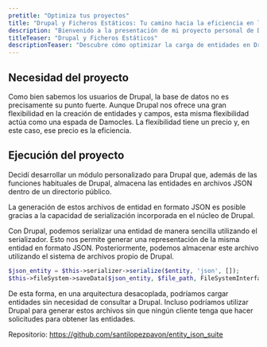 ```yaml
---
pretitle: "Optimiza tus proyectos"
title: "Drupal y Ficheros Estáticos: Tu camino hacia la eficiencia en la carga de entidades" 
description: "Bienvenido a la presentación de mi proyecto personal de Drupal. Aquí descubrirás cómo he logrado generar ficheros estáticos para evitar consultas innecesarias a la base de datos al cargar una entidad, mejorando así la eficiencia y el rendimiento. Este proyecto te mostrará cómo puedes serializar entidades y cómo esta técnica puede ayudarte a optimizar tus propios proyectos de Drupal. No importa si eres un principiante total o simplemente necesitas un repaso, ¡estamos aquí para ayudarte a dominar Drupal!"
titleTeaser: "Drupal y Ficheros Estáticos" 
descriptionTeaser: "Descubre cómo optimizar la carga de entidades en Drupal. Aprende a generar ficheros estáticos y a serializar entidades para mejorar la eficiencia de tus proyectos de desarrollo."
---
```


## Necesidad del proyecto
Como bien sabemos los usuarios de Drupal, la base de datos no es precisamente su punto fuerte. Aunque Drupal nos ofrece una gran flexibilidad en la creación de entidades y campos, esta misma flexibilidad actúa como una espada de Damocles. La flexibilidad tiene un precio y, en este caso, ese precio es la eficiencia.

## Ejecución del proyecto

Decidí desarrollar un módulo personalizado para Drupal que, además de las funciones habituales de Drupal, almacena las entidades en archivos JSON dentro de un directorio público. 

La generación de estos archivos de entidad en formato JSON es posible gracias a la capacidad de serialización incorporada en el núcleo de Drupal.

Con Drupal, podemos serializar una entidad de manera sencilla utilizando el serializador. Esto nos permite generar una representación de la misma entidad en formato JSON. Posteriormente, podemos almacenar este archivo utilizando el sistema de archivos propio de Drupal.

```php
$json_entity = $this->serializer->serialize($entity, 'json', []);
$this->fileSystem->saveData($json_entity, $file_path, FileSystemInterface::EXISTS_REPLACE); 
```

De esta forma, en una arquitectura desacoplada, podríamos cargar entidades sin necesidad de consultar a Drupal. Incluso podríamos utilizar Drupal para generar estos archivos sin que ningún cliente tenga que hacer solicitudes para obtener las entidades.


Repositorio: <a href="https://github.com/santilopezpavon/entity_json_suite" target="_blank">https://github.com/santilopezpavon/entity_json_suite</a>
